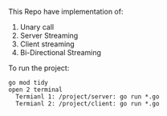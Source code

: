This Repo have implementation of:

1) Unary call
2) Server Streaming
3) Client streaming
4) Bi-Directional Streaming


To run the project:
```
go mod tidy
open 2 terminal
  Termianl 1: /project/server: go run *.go
  Termianl 2: /project/client: go run *.go
```
